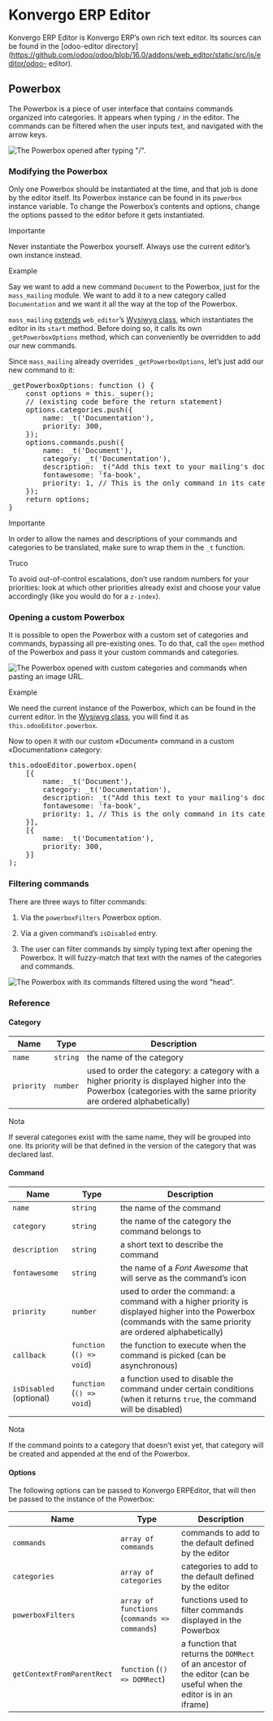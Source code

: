 # Konvergo ERP Editor

Konvergo ERP Editor is Konvergo ERP’s own rich text editor. Its sources can be found in the
[odoo-editor
directory](https://github.com/odoo/odoo/blob/16.0/addons/web_editor/static/src/js/editor/odoo-
editor).

## Powerbox

The Powerbox is a piece of user interface that contains commands organized
into categories. It appears when typing `/` in the editor. The commands can be
filtered when the user inputs text, and navigated with the arrow keys.

![The Powerbox opened after typing "/".](../../../_images/powerbox.png)

### Modifying the Powerbox

Only one Powerbox should be instantiated at the time, and that job is done by
the editor itself. Its Powerbox instance can be found in its `powerbox`
instance variable. To change the Powerbox’s contents and options, change the
options passed to the editor before it gets instantiated.

<div class="alert alert-warning">
<p class="alert-title">
Importante</p><p>Never instantiate the Powerbox yourself. Always use the current editor’s own
instance instead.</p>
</div> <div class="alert alert-success">
<p class="alert-title">
Example</p><p>Say we want to add a new command <code>Document</code> to the Powerbox, just for the
<code>mass_mailing</code> module. We want to add it to a new category called
<code>Documentation</code> and we want it all the way at the top of the Powerbox.</p>
<p><code>mass_mailing</code> <a href="https://github.com/odoo/odoo/blob/16.0/addons/mass_mailing/static/src/js/wysiwyg.js">extends</a>
<code>web_editor</code>’s <a href="https://github.com/odoo/odoo/blob/16.0/addons/web_editor/static/src/js/wysiwyg/wysiwyg.js">Wysiwyg class</a>, which
instantiates the editor in its <code>start</code> method. Before doing so, it
calls its own <code>_getPowerboxOptions</code> method, which can conveniently be
overridden to add our new commands.</p>
<p>Since <code>mass_mailing</code> already overrides <code>_getPowerboxOptions</code>, let’s just add
our new command to it:</p>
<div class="highlight-javascript notranslate"><div class="highlight"><pre><span></span><span class="nx">_getPowerboxOptions</span><span class="o">:</span> <span class="kd">function</span> <span class="p">()</span> <span class="p">{</span>
    <span class="kr">const</span> <span class="nx">options</span> <span class="o">=</span> <span class="k">this</span><span class="p">.</span><span class="nx">_super</span><span class="p">();</span>
    <span class="c1">// (existing code before the return statement)</span>
    <span class="nx">options</span><span class="p">.</span><span class="nx">categories</span><span class="p">.</span><span class="nx">push</span><span class="p">({</span>
        <span class="nx">name</span><span class="o">:</span> <span class="nx">_t</span><span class="p">(</span><span class="s1">'Documentation'</span><span class="p">),</span>
        <span class="nx">priority</span><span class="o">:</span> <span class="mi">300</span><span class="p">,</span>
    <span class="p">});</span>
    <span class="nx">options</span><span class="p">.</span><span class="nx">commands</span><span class="p">.</span><span class="nx">push</span><span class="p">({</span>
        <span class="nx">name</span><span class="o">:</span> <span class="nx">_t</span><span class="p">(</span><span class="s1">'Document'</span><span class="p">),</span>
        <span class="nx">category</span><span class="o">:</span> <span class="nx">_t</span><span class="p">(</span><span class="s1">'Documentation'</span><span class="p">),</span>
        <span class="nx">description</span><span class="o">:</span> <span class="nx">_t</span><span class="p">(</span><span class="s2">"Add this text to your mailing's documentation"</span><span class="p">),</span>
        <span class="nx">fontawesome</span><span class="o">:</span> <span class="s1">'fa-book'</span><span class="p">,</span>
        <span class="nx">priority</span><span class="o">:</span> <span class="mi">1</span><span class="p">,</span> <span class="c1">// This is the only command in its category anyway.</span>
    <span class="p">});</span>
    <span class="k">return</span> <span class="nx">options</span><span class="p">;</span>
<span class="p">}</span>
</pre></div>
</div>
<div class="alert alert-warning">
<p class="alert-title">
Importante</p><p>In order to allow the names and descriptions of your commands and
categories to be translated, make sure to wrap them in the <code>_t</code> function.</p>
</div>
<div class="alert alert-tip">
<p class="alert-title">
Truco</p><p>To avoid out-of-control escalations, don’t use random numbers for your
priorities: look at which other priorities already exist and choose your
value accordingly (like you would do for a <code>z-index</code>).</p>
</div>
</div>

### Opening a custom Powerbox

It is possible to open the Powerbox with a custom set of categories and
commands, bypassing all pre-existing ones. To do that, call the `open` method
of the Powerbox and pass it your custom commands and categories.

![The Powerbox opened with custom categories and commands when pasting an
image URL.](../../../_images/powerbox-custom.png) <div class="alert alert-success">
<p class="alert-title">
Example</p><p>We need the current instance of the Powerbox, which can be found in the
current editor. In the <a href="https://github.com/odoo/odoo/blob/16.0/addons/web_editor/static/src/js/wysiwyg/wysiwyg.js">Wysiwyg class</a>, you
will find it as <code>this.odooEditor.powerbox</code>.</p>
<p>Now to open it with our custom «Document» command in a custom
«Documentation» category:</p>
<div class="highlight-javascript notranslate"><div class="highlight"><pre><span></span><span class="k">this</span><span class="p">.</span><span class="nx">odooEditor</span><span class="p">.</span><span class="nx">powerbox</span><span class="p">.</span><span class="nx">open</span><span class="p">(</span>
    <span class="p">[{</span>
        <span class="nx">name</span><span class="o">:</span> <span class="nx">_t</span><span class="p">(</span><span class="s1">'Document'</span><span class="p">),</span>
        <span class="nx">category</span><span class="o">:</span> <span class="nx">_t</span><span class="p">(</span><span class="s1">'Documentation'</span><span class="p">),</span>
        <span class="nx">description</span><span class="o">:</span> <span class="nx">_t</span><span class="p">(</span><span class="s2">"Add this text to your mailing's documentation"</span><span class="p">),</span>
        <span class="nx">fontawesome</span><span class="o">:</span> <span class="s1">'fa-book'</span><span class="p">,</span>
        <span class="nx">priority</span><span class="o">:</span> <span class="mi">1</span><span class="p">,</span> <span class="c1">// This is the only command in its category anyway.</span>
    <span class="p">}],</span>
    <span class="p">[{</span>
        <span class="nx">name</span><span class="o">:</span> <span class="nx">_t</span><span class="p">(</span><span class="s1">'Documentation'</span><span class="p">),</span>
        <span class="nx">priority</span><span class="o">:</span> <span class="mi">300</span><span class="p">,</span>
    <span class="p">}]</span>
<span class="p">);</span>
</pre></div>
</div>
</div>

### Filtering commands

There are three ways to filter commands:

  1. Via the `powerboxFilters` Powerbox option.

  2. Via a given command’s `isDisabled` entry.

  3. The user can filter commands by simply typing text after opening the Powerbox. It will fuzzy-match that text with the names of the categories and commands.

![The Powerbox with its commands filtered using the word
"head".](../../../_images/powerbox-filtered.png)

### Reference

#### Category

Name | Type | Description  
---|---|---  
`name` | `string` | the name of the category  
`priority` | `number` | used to order the category: a category with a higher priority is displayed higher into the Powerbox (categories with the same priority are ordered alphabetically)  
<div class="alert alert-primary">
<p class="alert-title">
Nota</p><p>If several categories exist with the same name, they will be grouped into
one. Its priority will be that defined in the version of the category that
was declared last.</p>
</div>

#### Command

Name | Type | Description  
---|---|---  
`name` | `string` | the name of the command  
`category` | `string` | the name of the category the command belongs to  
`description` | `string` | a short text to describe the command  
`fontawesome` | `string` | the name of a _Font Awesome_ that will serve as the command’s icon  
`priority` | `number` | used to order the command: a command with a higher priority is displayed higher into the Powerbox (commands with the same priority are ordered alphabetically)  
`callback` | `function` (`() => void`) | the function to execute when the command is picked (can be asynchronous)  
`isDisabled` (optional) | `function` (`() => void`) | a function used to disable the command under certain conditions (when it returns `true`, the command will be disabled)  
<div class="alert alert-primary">
<p class="alert-title">
Nota</p><p>If the command points to a category that doesn’t exist yet, that category
will be created and appended at the end of the Powerbox.</p>
</div>

#### Options

The following options can be passed to Konvergo ERPEditor, that will then be passed to
the instance of the Powerbox:

Name | Type | Description  
---|---|---  
`commands` | `array of commands` | commands to add to the default defined by the editor  
`categories` | `array of categories` | categories to add to the default defined by the editor  
`powerboxFilters` | `array of functions` (`commands => commands`) | functions used to filter commands displayed in the Powerbox  
`getContextFromParentRect` | `function` (`() => DOMRect`) | a function that returns the `DOMRect` of an ancestor of the editor (can be useful when the editor is in an iframe)

